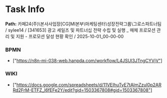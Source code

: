 # Task Info

**Path:** 카페24(주)\본사사업장\[CG]MI본부\마케팅센터\성장전략그룹\그로스파트너팀 / sylee14 / [341653] 광고 세일즈 및 파트너십 전략 수립 및 실행 _ 매체 프로모션 관리 및 지원 - 프로모션 달성 현황 확인 / 2025-10-01_00-00-00

### BPMN
- ["https://n8n-mi-038-web.hanpda.com/workflow/L4JSUl3JTngCYVjV"]

### WIKI
- ["https://docs.google.com/spreadsheets/d/11VEIhuTyE7tAlmZzul0p2ARRd2FrM-ETFZ_l6fEFe2Y/edit?gid=1503367808#gid=1503367808"]

